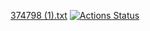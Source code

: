 [374798 (1).txt](https://github.com/user-attachments/files/19157933/374798.1.txt)
[![Actions Status](https://github.com/peremitinevgeniy/frontend-project-44/actions/workflows/hexlet-check.yml/badge.svg)](https://github.com/peremitinevgeniy/frontend-project-44/actions)
